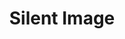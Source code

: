 ---
title: "Silent Image"
index:
  - silent-image
permalink: /spells/silent-image/
tags:
  - Spell
  - 1st Level
  - Illusion
available_for:
  - Bard
  - Sorcerer
  - Wizard
level: "1st Level"
school: "Illusion"
range: "60 ft"
area: "15 ft"
shape: "Cube"
comp:
  - V
  - S
  - M
material: "a bit of fleece."
duration: "10 Minutes"
concentration: true
description: |
  You create the image of an object, a creature, or some other visible phenomenon that is no larger than a 15-foot cube. The image appears at a spot within range and lasts for the duration. The image is purely visual; it isn't accompanied by sound, smell, or other sensory effects.

  You can use your action to cause the image to move to any spot within range. As the image changes location, you can alter its appearance so that its movements appear natural for the image. For example, if you create an image of a creature and move it, you can alter the image so that it appears to be walking.

  Physical interaction with the image reveals it to be an illusion, because things can pass through it. A creature that uses its action to examine the image can determine that it is an illusion with a successful Intelligence (Investigation) check against your spell save DC. If a creature discerns the illusion for what it is, the creature can see through the image.
excerpt: "You create the image of an object, a creature, or some other visible phenomenon that is no larger than a 15-foot cube."
source: "Basic Rules"
---